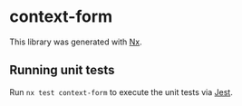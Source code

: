 # context-form

This library was generated with [Nx](https://nx.dev).

## Running unit tests

Run `nx test context-form` to execute the unit tests via [Jest](https://jestjs.io).
